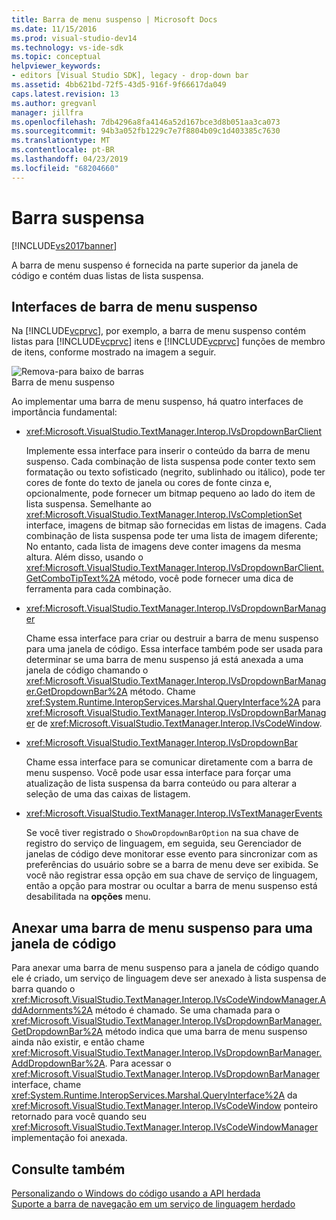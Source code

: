 ```yaml
---
title: Barra de menu suspenso | Microsoft Docs
ms.date: 11/15/2016
ms.prod: visual-studio-dev14
ms.technology: vs-ide-sdk
ms.topic: conceptual
helpviewer_keywords:
- editors [Visual Studio SDK], legacy - drop-down bar
ms.assetid: 4bb621bd-72f5-43d5-916f-9f66617da049
caps.latest.revision: 13
ms.author: gregvanl
manager: jillfra
ms.openlocfilehash: 7db4296a8fa4146a52d167bce3d8b051aa3ca073
ms.sourcegitcommit: 94b3a052fb1229c7e7f8804b09c1d403385c7630
ms.translationtype: MT
ms.contentlocale: pt-BR
ms.lasthandoff: 04/23/2019
ms.locfileid: "68204660"
---
```

# <a name="drop-down-bar"></a>Barra suspensa
[!INCLUDE[vs2017banner](../includes/vs2017banner.md)]

A barra de menu suspenso é fornecida na parte superior da janela de código e contém duas listas de lista suspensa.  
  
## <a name="drop-down-bar-interfaces"></a>Interfaces de barra de menu suspenso  
 Na [!INCLUDE[vcprvc](../includes/vcprvc-md.md)], por exemplo, a barra de menu suspenso contém listas para [!INCLUDE[vcprvc](../includes/vcprvc-md.md)] itens e [!INCLUDE[vcprvc](../includes/vcprvc-md.md)] funções de membro de itens, conforme mostrado na imagem a seguir.  
  
 ![Remova&#45;para baixo de barras](../extensibility/media/vsdropdown-bar.gif "vsDropdown_bar")  
Barra de menu suspenso  
  
 Ao implementar uma barra de menu suspenso, há quatro interfaces de importância fundamental:  
  
- <xref:Microsoft.VisualStudio.TextManager.Interop.IVsDropdownBarClient>  
  
     Implemente essa interface para inserir o conteúdo da barra de menu suspenso. Cada combinação de lista suspensa pode conter texto sem formatação ou texto sofisticado (negrito, sublinhado ou itálico), pode ter cores de fonte do texto de janela ou cores de fonte cinza e, opcionalmente, pode fornecer um bitmap pequeno ao lado do item de lista suspensa. Semelhante ao <xref:Microsoft.VisualStudio.TextManager.Interop.IVsCompletionSet> interface, imagens de bitmap são fornecidas em listas de imagens. Cada combinação de lista suspensa pode ter uma lista de imagem diferente; No entanto, cada lista de imagens deve conter imagens da mesma altura. Além disso, usando o <xref:Microsoft.VisualStudio.TextManager.Interop.IVsDropdownBarClient.GetComboTipText%2A> método, você pode fornecer uma dica de ferramenta para cada combinação.  
  
- <xref:Microsoft.VisualStudio.TextManager.Interop.IVsDropdownBarManager>  
  
     Chame essa interface para criar ou destruir a barra de menu suspenso para uma janela de código. Essa interface também pode ser usada para determinar se uma barra de menu suspenso já está anexada a uma janela de código chamando o <xref:Microsoft.VisualStudio.TextManager.Interop.IVsDropdownBarManager.GetDropdownBar%2A> método. Chame <xref:System.Runtime.InteropServices.Marshal.QueryInterface%2A> para <xref:Microsoft.VisualStudio.TextManager.Interop.IVsDropdownBarManager> de <xref:Microsoft.VisualStudio.TextManager.Interop.IVsCodeWindow>.  
  
- <xref:Microsoft.VisualStudio.TextManager.Interop.IVsDropdownBar>  
  
     Chame essa interface para se comunicar diretamente com a barra de menu suspenso. Você pode usar essa interface para forçar uma atualização de lista suspensa da barra conteúdo ou para alterar a seleção de uma das caixas de listagem.  
  
- <xref:Microsoft.VisualStudio.TextManager.Interop.IVsTextManagerEvents>  
  
     Se você tiver registrado o `ShowDropdownBarOption` na sua chave de registro do serviço de linguagem, em seguida, seu Gerenciador de janelas de código deve monitorar esse evento para sincronizar com as preferências do usuário sobre se a barra de menu deve ser exibida. Se você não registrar essa opção em sua chave de serviço de linguagem, então a opção para mostrar ou ocultar a barra de menu suspenso está desabilitada na **opções** menu.  
  
## <a name="attaching-a-drop-down-bar-to-a-code-window"></a>Anexar uma barra de menu suspenso para uma janela de código  
 Para anexar uma barra de menu suspenso para a janela de código quando ele é criado, um serviço de linguagem deve ser anexado à lista suspensa de barra quando o <xref:Microsoft.VisualStudio.TextManager.Interop.IVsCodeWindowManager.AddAdornments%2A> método é chamado. Se uma chamada para o <xref:Microsoft.VisualStudio.TextManager.Interop.IVsDropdownBarManager.GetDropdownBar%2A> método indica que uma barra de menu suspenso ainda não existir, e então chame <xref:Microsoft.VisualStudio.TextManager.Interop.IVsDropdownBarManager.AddDropdownBar%2A>. Para acessar o <xref:Microsoft.VisualStudio.TextManager.Interop.IVsDropdownBarManager> interface, chame <xref:System.Runtime.InteropServices.Marshal.QueryInterface%2A> da <xref:Microsoft.VisualStudio.TextManager.Interop.IVsCodeWindow> ponteiro retornado para você quando seu <xref:Microsoft.VisualStudio.TextManager.Interop.IVsCodeWindowManager> implementação foi anexada.  
  
## <a name="see-also"></a>Consulte também  
 [Personalizando o Windows do código usando a API herdada](../extensibility/customizing-code-windows-by-using-the-legacy-api.md)   
 [Suporte a barra de navegação em um serviço de linguagem herdado](../extensibility/internals/support-for-the-navigation-bar-in-a-legacy-language-service.md)
